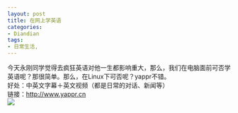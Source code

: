 ```yaml
---
layout: post
title: 在网上学英语
categories:
- Diandian
tags:
- 日常生活, 
---
```

今天永刚同学觉得去疯狂英语对他一生都影响重大，那么，我们在电脑面前可否学英语呢？那很简单。那么，在Linux下可否呢？yappr不错。
<br />好处：中英文字幕＋英文视频（都是日常的对话、新闻等）
<br />链接：http://www.yappr.cn
<br />
<img src="http://m3.img.srcdd.com/farm4/d/2012/0627/10/14F5002D3CE492A98249EFAB192DF0DC_B500_900_500_373.PNG" />